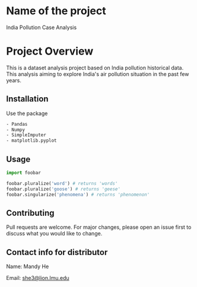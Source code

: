 # Name of the project 
India Pollution Case Analysis

# Project Overview
This is a dataset analysis project based on India pollution historical data. This analysis aiming to explore India's air pollution situation in the past few years.

## Installation

Use the package 

```bash
- Pandas
- Numpy
- SimpleImputer
- matplotlib.pyplot
```

## Usage

```python
import foobar

foobar.pluralize('word') # returns 'words'
foobar.pluralize('goose') # returns 'geese'
foobar.singularize('phenomena') # returns 'phenomenon'
```

## Contributing
Pull requests are welcome. For major changes, please open an issue first to discuss what you would like to change.

## Contact info for distributor
Name: Mandy He

Email: she3@lion.lmu.edu

